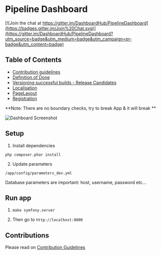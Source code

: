 # Pipeline Dashboard

[![Join the chat at https://gitter.im/DashboardHub/PipelineDashboard](https://badges.gitter.im/Join%20Chat.svg)](https://gitter.im/DashboardHub/PipelineDashboard?utm_source=badge&utm_medium=badge&utm_campaign=pr-badge&utm_content=badge)

## Table of Contents

* [Contribution guidelines](/CONTRIBUTING.md)
* [Definition of Done](/doc/DefinitionOfDone.md)
* [Versioning successful builds - Release Candidates](/doc/Versioning.md)
* [Localisation](/doc/Localisation.md)
* [PageLayout](/doc/PageLayout.md)
* [Registration](/doc/Registration.md)


**Note: There are no boundary checks, try to break App & it will break **

![Dashboard Screenshot](/web/img/screenshot.png "Dashboard Screenshot")

## Setup

1. Install dependencies

```
php composer.phar install
```

2. Update parameters

```
/app/config/parameters_dev.yml
```

Database parameters are important: host, username, password etc...

## Run app

1. `make symfony.server`

2. Then go to `http://localhost:8000`


## Contributions

Please read on [Contribution Guidelines](/CONTRIBUTING.md)
